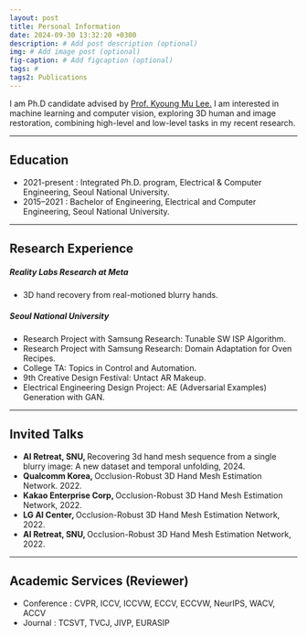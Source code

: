 ```yaml
---
layout: post
title: Personal Information
date: 2024-09-30 13:32:20 +0300
description: # Add post description (optional)
img: # Add image post (optional)
fig-caption: # Add figcaption (optional)
tags: #
tags2: Publications
---
```

I am Ph.D candidate advised by <a href="https://cv.snu.ac.kr/index.php/faculty//">Prof. Kyoung Mu Lee.</a>
I am interested in machine learning and computer vision, exploring 3D human and image restoration, combining high-level and low-level tasks in my recent research.

---
## Education
- 2021-present : Integrated Ph.D. program, Electrical & Computer Engineering, Seoul National University.
- 2015–2021 : Bachelor of Engineering, Electrical and Computer Engineering, Seoul National University.

---
## Research Experience
##### Reality Labs Research at Meta
- 3D hand recovery from real-motioned blurry hands.

##### Seoul National University
- Research Project with Samsung Research: Tunable SW ISP Algorithm.
- Research Project with Samsung Research: Domain Adaptation for Oven Recipes.
- College TA: Topics in Control and Automation.
- 9th Creative Design Festival: Untact AR Makeup.
- Electrical Engineering Design Project: AE (Adversarial Examples) Generation with GAN. 

---
## Invited Talks
- <strong> AI Retreat, SNU, </strong> Recovering
3d hand mesh sequence from a single blurry image: A new dataset and temporal unfolding, 2024.
- <strong> Qualcomm Korea, </strong> Occlusion-Robust 3D Hand Mesh Estimation Network. 2022.
- <strong> Kakao Enterprise Corp, </strong> Occlusion-Robust 3D Hand Mesh Estimation Network, 2022.
- <strong> LG AI Center, </strong> Occlusion-Robust 3D Hand Mesh Estimation Network, 2022.
- <strong> AI Retreat, SNU, </strong> Occlusion-Robust 3D Hand Mesh Estimation Network, 2022.

---
## Academic Services (Reviewer) 
- Conference : CVPR, ICCV, ICCVW, ECCV, ECCVW, NeurIPS, WACV, ACCV
- Journal : TCSVT, TVCJ, JIVP, EURASIP


